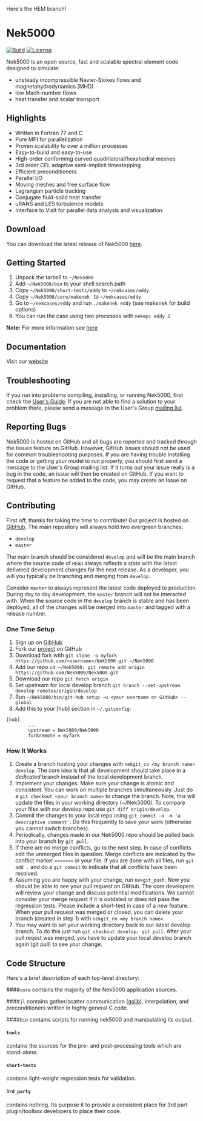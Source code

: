 Here's the HEM branch!
# Nek5000 
[![Build](https://travis-ci.org/Nek5000/Nek5000.svg?branch=develop)](https://travis-ci.org/Nek5000/Nek5000)
[![License](https://img.shields.io/badge/License-BSD%203--Clause-blue.svg)](https://opensource.org/licenses/BSD-3-Clause)

Nek5000 is an open source, fast and scalable spectral element code designed to simulate:

* unsteady incompressible Navier-Stokes flows and magnetohydrodynamics (MHD)
* low Mach-number flows
* heat transfer and scalar transport


## Highlights

* Written in Fortran 77 and C
* Pure MPI for parallelization
* Proven scalability to over a million processes
* Easy-to-build and easy-to-use
* High-order conforming curved quadrilateral/hexahedral meshes
* 3rd order CFL adaptive semi-implicit timestepping
* Efficient preconditioners  
* Parallel I/O
* Moving meshes and free surface flow
* Lagrangian particle tracking
* Conjugate fluid-solid heat transfer
* uRANS and LES turbulence models
* Interface to VisIt for parallel data analysis and visualization


## Download

You can download the latest release of Nek5000 [here](https://github.com/Nek5000/nek5000/archive/master.tar.gz).


## Getting Started

1. Unpack the tarball to `~/Nek5000`
2. Add `~/Nek5000/bin` to your shell search path
3. Copy `~/Nek5000/short-tests/eddy` to `~/nekcases/eddy`
4. Copy `~/Nek5000/core/makenek ` to `~/nekcases/eddy`
5. Go to `~/nekcases/eddy` and run `./makenek eddy` (see makenek for build options)
5. You can run the case using two processes with `nekmpi eddy 2`

**Note:** For more information see [here](http://nek5000.github.io/NekDoc/Nek_usersch2.html)

## Documentation

Visit our [website](https://nek5000.mcs.anl.gov/documentation)

## Troubleshooting

If you run into problems compiling, installing, or running Nek5000, first check the [User's Guide](http://nek5000.github.io/NekDoc/Nek_users.pdf). If you are not able to find a solution to your problem there, please send a message to the User's Group [mailing list](https://lists.mcs.anl.gov/mailman/listinfo/nek5000-users).

## Reporting Bugs
Nek5000 is hosted on GitHub and all bugs are reported and tracked through the Issues feature on GitHub. However, GitHub Issues should not be used for common troubleshooting purposes. If you are having trouble installing the code or getting your model to run properly, you should first send a message to the User's Group mailing list. If it turns out your issue really is a bug in the code, an issue will then be created on GitHub. If you want to request that a feature be added to the code, you may create an Issue on GitHub.

## Contributing

First off, thanks for taking the time to contribute! Our project is hosted on [GibHub](https://github.com/Nek5000/Nek5000). The main repository will always hold two evergreen branches:

* `develop`
* `master`

The main branch should be considered `develop` and will be the main branch where the source code of `HEAD` always reflects a state with the latest delivered development changes for the next release. As a developer, you will you typically be branching and merging from `develop`.

Consider `master` to always represent the latest code deployed to production. During day to day development, the `master` branch will not be interacted with. When the source code in the `develop` branch is stable and has been deployed, all of the changes will be merged into `master` and tagged with a release number. 

### One Time Setup
1. Sign up on [GibHub](https://github.com/)
2. Fork our [project](https://github.com/Nek5000/Nek5000) on GitHub
3. Download fork with `git clone -o myfork https://github.com/<username>/Nek5000.git ~/Nek5000`
4. Add our repo `cd ~/Nek5000; git remote add origin https://github.com/Nek5000/Nek5000.git`
5. Download our repo `git fetch origin`
6. Set upstream for local develop branch `git branch --set-upstream develop remotes/origin/develop`
7. Run `~/Nek5000/bin/git-hub setup —u <your username on GitHub> --global`
8. Add this to your [hub] section in `~/.gitconfig`:

```
[hub]
        ...
        upstream = Nek5000/Nek5000
        forkremote = myfork 
``` 

### How It Works
1. Create a branch hosting your changes with `nekgit_co <my branch name> develop`. The core idea is that all development should take place in a _dedicated_ branch instead of the local development branch.
2. Implement your changes. Make sure your change is atomic and consistent. You can work on multiple branches simultaneously. Just do a `git checkout <your branch name>` to change the branch. Note, this will update the files in your working directory (~/Nek5000). To compare your files with our develop repo use `git diff origin/develop`.
3. Commit the changes to your local repo using `git commit -a -m 'a descriptive comment'`. Do this frequently to save your work (otherwise you cannot switch branches). 
4. Periodically, changes made in our Nek5000 repo should be pulled back into your branch by `git pull`.
5. If there are no merge conflicts, go to the next step. In case of conflicts edit the unmerged files in question. Merge conflicts are indicated  by the conflict marker `<<<<<<<` in your file. If you are done with all files, run `git add .` and do a `git commit` to indicate that all conflicts have been resolved.  
6. Assuming you are happy with your change, run `nekgit_push`. Now you should be able to see your pull request on GitHub. The core developers will review your change and discuss potential modifications. We cannot consider your merge request if it is outdated or does not pass the regression tests. Please include a short-test in case of a new feature. When your pull request was merged or closed, you can delete your branch (created in step 1) with `nekgit_rm <my branch name>`.
7. You may want to set your working directory back to our latest develop branch. To do this just run `git checkout develop; git pull`. After your pull reqest was merged, you have to update your local develop branch again (git pull) to see your change. 


## Code Structure

Here's a brief description of each top-level directory:

####`core`
contains the majority of the Nek5000 application sources.

####`jl`
contains gather/scatter communication ([gslib](https://github.com/gslib/gslib)), interpolation, and preconditioners written in highly general C code.

####`bin`
contains scripts for running nek5000 and manipulating its output.

#### `tools`
contains the sources for the pre- and post-processing tools which are stand-alone.

#### `short-tests` 
contains light-weight regression tests for validation.  

#### `3rd_party`
contains nothing. Its purpose it to provide a consistent place for 3rd part plugin/toolbox developers to place their code.


